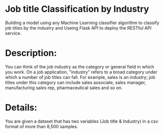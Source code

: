 # Job title Classification by Industry
 
Building a model using any Machine Learning classifier algorithm to classify job titles by the industry and Useing Flask API to deploy the RESTful API service.


# Description:

You can think of the job industry as the category or general field in which
you work. On a job application, "industry" refers to a broad category under
which a number of job titles can fall. For example, sales is an industry; job
titles under this category can include sales associate, sales manager,
manufacturing sales rep, pharmaceutical sales and so on.

# Details:

You are given a dataset that has two variables (Job title & Industry) in a csv
format of more than 8,500 samples.
